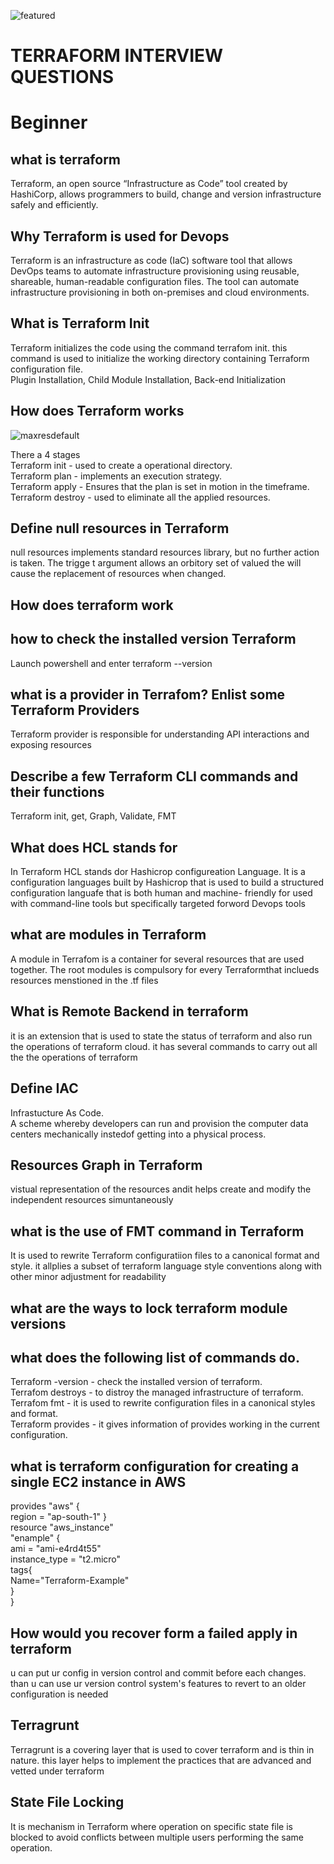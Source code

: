 ![featured](https://github.com/Sachinnayak0712/DevOps-AWS-Interview_question/assets/66566069/6e01f533-b609-4911-9466-2664d9cd6373)

# TERRAFORM INTERVIEW QUESTIONS

# Beginner
## what is terraform
Terraform, an open source “Infrastructure as Code” tool created by HashiCorp, allows programmers to build, change and version infrastructure safely and efficiently.
## Why Terraform is used for Devops
Terraform is an infrastructure as code (IaC) software tool that allows DevOps teams to automate infrastructure provisioning using reusable, shareable, human-readable configuration files. The tool can automate infrastructure provisioning in both on-premises and cloud environments.
## What is Terraform Init
Terraform initializes the code using the command terrafom init. this command  is used to initialize the working directory containing Terraform configuration file.\
Plugin Installation, Child Module Installation, Back-end Initialization
## How does Terraform works
![maxresdefault](https://github.com/Sachinnayak0712/DevOps-AWS-Interview_question/assets/66566069/45f093de-d301-4ae5-bdaf-fad1cdbcdd42)


There a 4 stages\
Terraform init - used to create a operational directory.\
Terraform plan - implements an execution strategy. \
Terraform apply - Ensures that the plan is set in motion in the timeframe. \
Terraform destroy - used to eliminate all the applied resources.
## Define null resources in Terraform
null resources implements standard resources library, but no further action is taken. The trigge t argument allows an orbitory set of valued the will cause the replacement of resources when changed.
## How does terraform work
## how to check the installed version Terraform
Launch powershell and enter terraform --version
## what is a provider in Terrafom? Enlist some Terraform Providers
Terraform provider is responsible for understanding API interactions and exposing resources
## Describe a few Terraform CLI commands and their functions
Terraform init, get, Graph, Validate, FMT
## What does HCL stands for
In Terraform HCL stands dor Hashicrop configureation Language. It is a configuration languages built by Hashicrop that is used to build a structured configuration languafe that is both human and machine- friendly for used with command-line tools but specifically targeted forword Devops tools
## what are modules in Terraform
A module in Terrafom is a container for several resources that are used together. The root modules is compulsory for every Terraformthat inclueds resources menstioned in the .tf files 
## What is Remote Backend in terraform
it is an extension that is used to state the status of terraform and also run the operations of terraform cloud. it has several commands to carry out all the the operations of terraform 
## Define IAC
Infrastucture As Code.\
A scheme whereby developers can run and provision the computer data centers mechanically instedof getting into a physical process.
## Resources Graph in Terraform
vistual representation of the resources andit helps create and modify the independent resources simuntaneously


## what is the use of FMT command in Terraform
It is used to rewrite Terraform configuratiion files to a canonical format and style. it allplies a subset of terraform language style conventions along with other minor adjustment for readability
## what are the ways to lock terraform module versions
## what does the following list of commands do.
Terraform -version - check the installed version of terraform.\
Terrafom destroys - to distroy the managed infrastructure of terraform.\
Terrafom fmt - it is used to rewrite configuration files in a canonical styles and format.\
Terraform provides - it gives information of provides working in the current configuration.

## what is terraform configuration for creating a single EC2 instance in AWS
provides "aws" {\
region = "ap-south-1" 
}\
resource "aws_instance"\
"enample" {\
ami = "ami-e4rd4t55"\
instance_type = "t2.micro"\
tags{\
Name="Terraform-Example"\
}\
}


## How would you recover form a failed apply in terraform
u can put ur config in version control and commit before each changes. than u can use ur version control system's features to revert to an older configuration is needed
## Terragrunt
Terragrunt is a covering layer that is used to cover terraform and is thin in nature. this layer helps to implement the practices that are advanced and vetted under terraform
## State File Locking
It is mechanism in Terraform where operation on specific state file is blocked to avoid conflicts between multiple users performing the same operation. 
